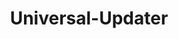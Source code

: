 ---
layout: app
title: Universal-Updater
description: A multiapp, JSON script-based updater for Nintendo 3DS
version: v2.4.0
image: https://raw.githubusercontent.com/Universal-Team/Universal-Updater/master/app/banner.png
source: https://github.com/Universal-Team/Universal-Updater
categories: [utility]
---